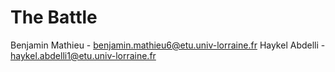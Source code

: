 # The Battle

Benjamin Mathieu - benjamin.mathieu6@etu.univ-lorraine.fr
Haykel Abdelli - haykel.abdelli1@etu.univ-lorraine.fr
